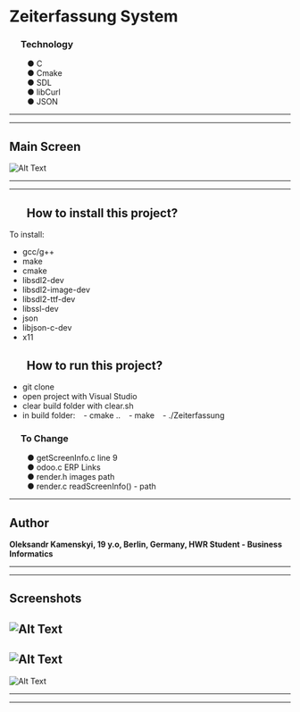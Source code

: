 # Zeiterfassung System

### &ensp;&ensp; <b> Technology  </b>
&ensp;&ensp;&ensp;&ensp; ● C <br/>
&ensp;&ensp;&ensp;&ensp; ● Cmake <br/>
&ensp;&ensp;&ensp;&ensp; ● SDL <br/>
&ensp;&ensp;&ensp;&ensp; ● libCurl <br/>
&ensp;&ensp;&ensp;&ensp; ● JSON <br/>

---

---
## Main Screen
![Alt Text](https://github.com/Rock-Lex/Zeiterfassung/blob/master/data/media/1.png)

---
---

 ## &ensp; &ensp;  <b> How to install this project? </b>
   To install: <br/>
   - gcc/g++ <br/>
   - make <br/>
   - cmake <br/>
   - libsdl2-dev <br/>
   - libsdl2-image-dev <br/>
   - libsdl2-ttf-dev <br/>
   - libssl-dev <br/>
   - json <br/>
   - libjson-c-dev <br/>
   - x11 <br/>
   

## &ensp; &ensp;  <b> How to run this project? </b>
 - git clone 
 - open project with Visual Studio
 - clear build folder with clear.sh
 - in build folder:
 &ensp; - cmake ..
 &ensp; - make
 &ensp; - ./Zeiterfassung

### &ensp;&ensp; <b> To Change  </b>
&ensp;&ensp;&ensp;&ensp; ● getScreenInfo.c       line 9 <br/>
&ensp;&ensp;&ensp;&ensp; ● odoo.c                ERP Links <br/>
&ensp;&ensp;&ensp;&ensp; ● render.h              images path<br/>
&ensp;&ensp;&ensp;&ensp; ● render.c              readScreenInfo()   - path<br/>

---


## Author

**Oleksandr Kamenskyi, 19 y.o, Berlin, Germany, HWR Student - Business Informatics**

---
---


## Screenshots

![Alt Text](https://github.com/Rock-Lex/Zeiterfassung/blob/master/data/media/2.png)
---
![Alt Text](https://github.com/Rock-Lex/Zeiterfassung/blob/master/data/media/3.png)
---
![Alt Text](https://github.com/Rock-Lex/Zeiterfassung/blob/master/data/media/4.png)

---
---
